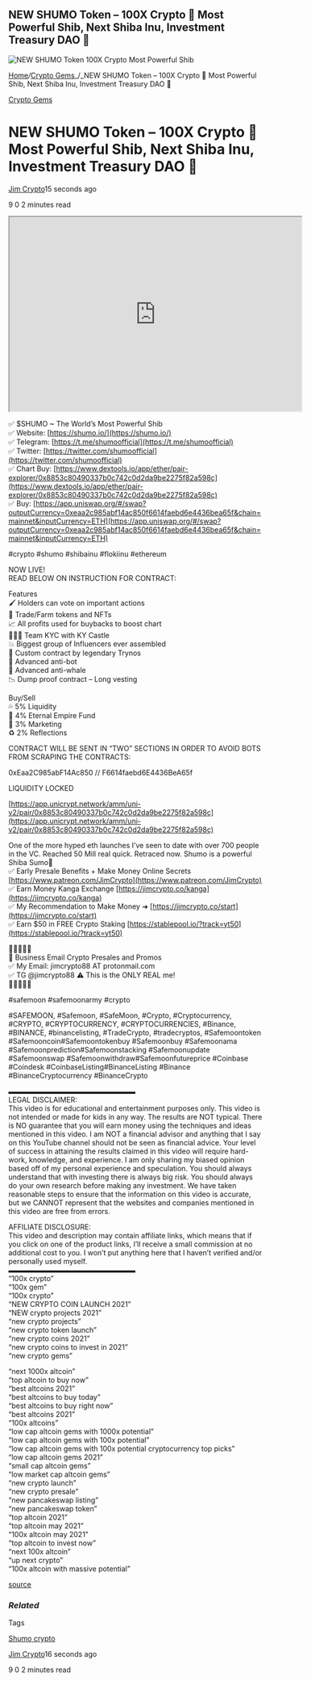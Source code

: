 ## NEW SHUMO Token – 100X Crypto 🚀 Most Powerful Shib, Next Shiba Inu, Investment Treasury DAO 💎

![NEW SHUMO Token 100X Crypto Most Powerful Shib](https://cdn.hashnode.com/res/hashnode/image/upload/v1645528870882/7DL4R2URT.jpeg)

[Home](https://cryptogemtokens.com/)_/_[Crypto Gems](https://cryptogemtokens.com/category/crypto-gems/)_/_NEW SHUMO Token – 100X Crypto 🚀 Most Powerful Shib, Next Shiba Inu, Investment Treasury DAO 💎

[Crypto Gems](https://cryptogemtokens.com/category/crypto-gems/)

NEW SHUMO Token – 100X Crypto 🚀 Most Powerful Shib, Next Shiba Inu, Investment Treasury DAO 💎
===============================================================================================

[Jim Crypto](https://cryptogemtokens.com/author/jim_crypto/)15 seconds ago

9 0 2 minutes read

<iframe width="580" height="385" src="https://www.youtube.com/embed/EMOShK3uITg?rel=0&amp;autoplay=1&amp;autoplay=1&amp;hl=en&amp;modestbranding=1"></iframe>  
  
✅ $SHUMO ~ The World’s Most Powerful Shib  
✅ Website: [https://shumo.io/](https://shumo.io/)  
✅ Telegram: [https://t.me/shumoofficial](https://t.me/shumoofficial)  
✅ Twitter: [https://twitter.com/shumoofficial](https://twitter.com/shumoofficial)  
✅ Chart Buy: [https://www.dextools.io/app/ether/pair-explorer/0x8853c80490337b0c742c0d2da9be2275f82a598c](https://www.dextools.io/app/ether/pair-explorer/0x8853c80490337b0c742c0d2da9be2275f82a598c)  
✅ Buy: [https://app.uniswap.org/#/swap?outputCurrency=0xeaa2c985abf14ac850f6614faebd6e4436bea65f&chain=mainnet&inputCurrency=ETH](https://app.uniswap.org/#/swap?outputCurrency=0xeaa2c985abf14ac850f6614faebd6e4436bea65f&chain=mainnet&inputCurrency=ETH)

#crypto #shumo #shibainu #flokiinu #ethereum

NOW LIVE!  
READ BELOW ON INSTRUCTION FOR CONTRACT:

Features  
🖌 Holders can vote on important actions  
🤝 Trade/Farm tokens and NFTs  
📈 All profits used for buybacks to boost chart  
🕵🏻‍♂️ Team KYC with KY Castle  
💥 Biggest group of Influencers ever assembled  
📝 Custom contract by legendary Trynos  
🤖 Advanced anti-bot  
🐳 Advanced anti-whale  
📉 Dump proof contract – Long vesting

Buy/Sell  
💦 5% Liquidity  
💎 4% Eternal Empire Fund  
📣 3% Marketing  
♻️ 2% Reflections

CONTRACT WILL BE SENT IN “TWO” SECTIONS IN ORDER TO AVOID BOTS FROM SCRAPING THE CONTRACTS:

0xEaa2C985abF14Ac850 // F6614faebd6E4436BeA65f

LIQUIDITY LOCKED

[https://app.unicrypt.network/amm/uni-v2/pair/0x8853c80490337b0c742c0d2da9be2275f82a598c](https://app.unicrypt.network/amm/uni-v2/pair/0x8853c80490337b0c742c0d2da9be2275f82a598c)

One of the more hyped eth launches I’ve seen to date with over 700 people in the VC. Reached 50 Mill real quick. Retraced now. Shumo is a powerful Shiba Sumo🚀  
✅ Early Presale Benefits + Make Money Online Secrets [https://www.patreon.com/JimCrypto](https://www.patreon.com/JimCrypto)  
✅ Earn Money Kanga Exchange [https://jimcrypto.co/kanga](https://jimcrypto.co/kanga)  
✅ My Recommendation to Make Money ➜ [https://jimcrypto.co/start](https://jimcrypto.co/start)  
✅ Earn $50 in FREE Crypto Staking [https://stablepool.io/?track=yt50](https://stablepool.io/?track=yt50)

🚀🚀🚀🚀🚀  
🚀 Business Email Crypto Presales and Promos  
✅ My Email: jimcrypto88 AT protonmail.com  
✅ TG @jimcrypto88 ⚠️ This is the ONLY REAL me!  
🚀🚀🚀🚀🚀

#safemoon #safemoonarmy #crypto

#SAFEMOON​, #Safemoon​, #SafeMoon​, #Crypto​, #Cryptocurrency​, #CRYPTO​, #CRYPTOCURRENCY​, #CRYPTOCURRENCIES​, #Binance​, #BINANCE​, #binancelisting​, #TradeCrypto​, #tradecryptos​, #Safemoontoken​​​​ #Safemooncoin​​​​ #Safemoontokenbuy​​​​ #Safemoonbuy​​​​ #Safemoonama​​​​ #Safemoonprediction​​​​ #Safemoonstacking​​​​ #Safemoonupdate​​​​ #Safemoonswap​​​​ #Safemoonwithdraw​​​​ #Safemoonfutureprice​ #Coinbase​ #Coindesk​ #CoinbaseListing​ #BinanceListing​ #Binance​ #BinanceCryptocurrency​ #BinanceCrypto

▬▬▬▬▬▬▬▬▬▬▬▬▬▬▬▬▬▬  
LEGAL DISCLAIMER:  
This video is for educational and entertainment purposes only. This video is not intended or made for kids in any way. The results are NOT typical. There is NO guarantee that you will earn money using the techniques and ideas mentioned in this video. I am NOT a financial advisor and anything that I say on this YouTube channel should not be seen as financial advice. Your level of success in attaining the results claimed in this video will require hard-work, knowledge, and experience. I am only sharing my biased opinion based off of my personal experience and speculation. You should always understand that with investing there is always big risk. You should always do your own research before making any investment. We have taken reasonable steps to ensure that the information on this video is accurate, but we CANNOT represent that the websites and companies mentioned in this video are free from errors.

AFFILIATE DISCLOSURE:  
This video and description may contain affiliate links, which means that if you click on one of the product links, I’ll receive a small commission at no additional cost to you. I won’t put anything here that I haven’t verified and/or personally used myself.  
▬▬▬▬▬▬▬▬▬▬▬▬▬▬▬▬▬▬  
“100x crypto”  
“100x gem”  
“100x crypto”  
“NEW CRYPTO COIN LAUNCH 2021”  
“NEW crypto projects 2021”  
“new crypto projects”  
“new crypto token launch”  
“new crypto coins 2021”  
“new crypto coins to invest in 2021”  
“new crypto gems”

“next 1000x altcoin”  
“top altcoin to buy now”  
“best altcoins 2021”  
“best altcoins to buy today”  
“best altcoins to buy right now”  
“best altcoins 2021”  
“100x altcoins”  
“low cap altcoin gems with 1000x potential”  
“low cap altcoin gems with 100x potential”  
“low cap altcoin gems with 100x potential cryptocurrency top picks”  
“low cap altcoin gems 2021”  
“small cap altcoin gems”  
“low market cap altcoin gems”  
“new crypto launch”  
“new crypto presale”  
“new pancakeswap listing”  
“new pancakeswap token”  
“top altcoin 2021”  
“top altcoin may 2021”  
“100x altcoin may 2021”  
“top altcoin to invest now”  
“next 100x altcoin”  
“up next crypto”  
“100x altcoin with massive potential”  
  
[source](https://www.youtube.com/watch?v=EMOShK3uITg)

### _Related_

Tags

[Shumo crypto](https://cryptogemtokens.com/tag/shumo-crypto/)

[Jim Crypto](https://cryptogemtokens.com/author/jim_crypto/)16 seconds ago

9 0 2 minutes read